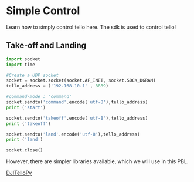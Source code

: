 # Simple Control

Learn how to simply control tello here.
The sdk is used to control tello!
## Take-off and Landing

```python
import socket
import time

#Create a UDP socket
socket = socket.socket(socket.AF_INET, socket.SOCK_DGRAM)
tello_address = ('192.168.10.1' , 8889)

#command-mode : 'command'
socket.sendto('command'.encode('utf-8'),tello_address)
print ('start')

socket.sendto('takeoff'.encode('utf-8'),tello_address)
print ('takeoff')

socket.sendto('land'.encode('utf-8'),tello_address)
print ('land')

socket.close()
```
However, there are simpler libraries available, which we will use in this PBL.

[DJITelloPy](./DJITelloPy.md)
